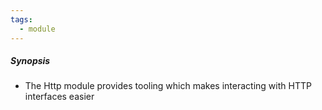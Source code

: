 ```yaml
---
tags:
  - module
---
```

##### Synopsis
- The Http module provides tooling which makes interacting with HTTP interfaces easier